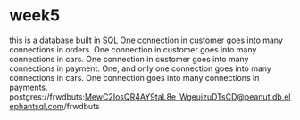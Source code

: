 # week5
this is a database built in SQL
One connection in customer goes into many connections in orders.
One connection in customer goes into many connections in cars.
One connection in customer goes into many connections in payment.
One, and only one connection goes into many connections in cars.
One connection goes into many connections in payments.
postgres://frwdbuts:MewC2IosQR4AY9taL8e_WgeuizuDTsCD@peanut.db.elephantsql.com/frwdbuts
